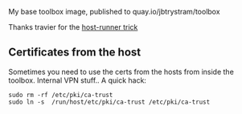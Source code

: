 My base toolbox image, published to quay.io/jbtrystram/toolbox
 
Thanks travier for the [host-runner trick](https://github.com/travier/quay-containerfiles/blob/main/toolbox/host-runner) 

## Certificates from the host

Sometimes you need to use the certs from the hosts from inside the toolbox. Internal VPN stuff..
A quick hack: 
```
sudo rm -rf /etc/pki/ca-trust
sudo ln -s  /run/host/etc/pki/ca-trust /etc/pki/ca-trust
```
